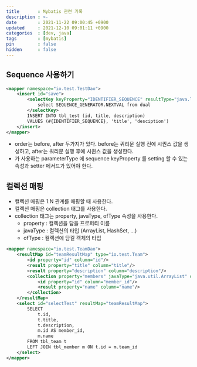 ```yaml
---
title       : Mybatis 관련 기록
description : >-
date        : 2021-11-22 09:00:45 +0900
updated     : 2021-12-10 09:01:11 +0900
categories  : [dev, java]
tags        : [mybatis]
pin         : false
hidden      : false
---
```


## Sequence 사용하기

```xml
<mapper namespace="io.test.TestDao">
    <insert id="save">
        <selectKey keyProperty="IDENTIFIER_SEQUENCE" resultType="java.lang.Integer" order="BEFORE">
            select SEQUENCE_GENERATOR.NEXTVAL from dual
        </selectKey>
        INSERT INTO tbl_test (id, title, description)
        VALUES (#{IDENTIFIER_SEQUENCE}, 'title', 'desciption')
    </insert>
</mapper>
```

- order는 before, after 두가지가 있다. before는 쿼리문 실행 전에 시퀀스 값을 생성하고, after는 쿼리문 실행 후에 시퀀스 값을 생성한다.
- <insert> 가 사용하는 parameterType 에 sequence keyProperty 를 setting 할 수 있는 속성과 setter 메서드가 있어야 한다.


## 컬렉션 매핑

- 컬렉션 매핑은 1:N 관계를 매핑할 때 사용한다.
- 컬렉션 매핑은 collection 태그를 사용한다.
- collection 태그는 property, javaType, ofType 속성을 사용한다.
  - property : 컬렉션을 담을 프로퍼티 이름
  - javaType : 컬렉션의 타입 (ArrayList, HashSet, ...)
  - ofType : 컬렉션에 담길 객체의 타입

```xml
<mapper namespace="io.test.TeamDao">
    <resultMap id="teamResultMap" type="io.test.Team">
        <id property="id" column="id"/>
        <result property="title" column="title"/>
        <result property="description" column="description"/>
        <collection property="members" javaType="java.util.ArrayList" ofType="io.test.Member">
            <id property="id" column="member_id"/>
            <result property="name" column="name"/>
        </collection>
    </resultMap>
    <select id="selectTest" resultMap="teamResultMap">
        SELECT
            t.id,
            t.title,
            t.description,
            m.id AS member_id,
            m.name
        FROM tbl_team t
        LEFT JOIN tbl_member m ON t.id = m.team_id
    </select>
</mapper>
```